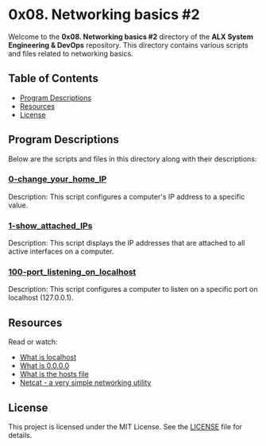 # 0x08. Networking basics #2

Welcome to the **0x08. Networking basics #2** directory of the **ALX System Engineering & DevOps** repository. This directory contains various scripts and files related to networking basics.

## Table of Contents

- [Program Descriptions](#program-descriptions)
- [Resources](#resources)
- [License](#license)

## Program Descriptions

Below are the scripts and files in this directory along with their descriptions:

### [0-change_your_home_IP](https://github.com/iakev/alx-system_engineering-devops/blob/main/0x08-networking_basics_2/0-change_your_home_IP)

Description: This script configures a computer's IP address to a specific value.

### [1-show_attached_IPs](https://github.com/iakev/alx-system_engineering-devops/blob/main/0x08-networking_basics_2/1-show_attached_IPs)

Description: This script displays the IP addresses that are attached to all active interfaces on a computer.

### [100-port_listening_on_localhost](https://github.com/iakev/alx-system_engineering-devops/blob/main/0x08-networking_basics_2/100-port_listening_on_localhost)

Description: This script configures a computer to listen on a specific port on localhost (127.0.0.1).

## Resources

Read or watch:

- [What is localhost](https://en.wikipedia.org/wiki/Localhost)
- [What is 0.0.0.0](https://en.wikipedia.org/wiki/0.0.0.0)
- [What is the hosts file](https://www.makeuseof.com/tag/modify-manage-hosts-file-linux/)
- [Netcat - a very simple networking utility](https://en.wikipedia.org/wiki/Netcat)

## License

This project is licensed under the MIT License. See the [LICENSE](https://github.com/iakev/alx-system_engineering-devops/blob/main/LICENSE.md) file for details.
